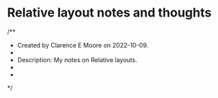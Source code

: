 # Relative layout notes and thoughts

/**
 * Created by Clarence E Moore on 2022-10-09.
 *
 * Description: My notes on Relative layouts.
 *
 *
 */
